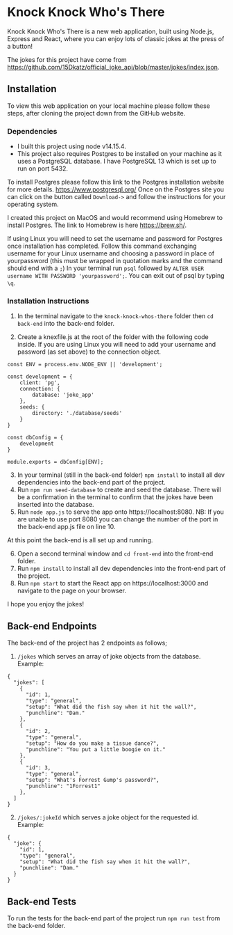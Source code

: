 # Knock Knock Who's There
Knock Knock Who's There is a new web application, built using Node.js, Express and React, where you can enjoy lots of classic jokes at the press of a button!

The jokes for this project have come from https://github.com/15Dkatz/official_joke_api/blob/master/jokes/index.json.

## Installation
To view this web application on your local machine please follow these steps, after cloning the project down from the GitHub website.

### Dependencies
* I built this project using node v14.15.4.
* This project also requires Postgres to be installed on your machine as it uses a PostgreSQL database. I have PostgreSQL 13 which is set up to run on port 5432.

To install Postgres please follow this link to the Postgres installation website for more details. https://www.postgresql.org/
Once on the Postgres site you can click on the button called ```Download->``` and follow the instructions for your operating system.

I created this project on MacOS and would recommend using Homebrew to install Postgres. The link to Homebrew is here https://brew.sh/.

If using Linux you will need to set the username and password for Postgres once installation has completed. Follow this command exchanging username for your Linux username and choosing a password in place of yourpassword (this must be wrapped in quotation marks and the command should end with a ```;```) 
In your terminal run ```psql``` followed by ```ALTER USER username WITH PASSWORD 'yourpassword';```. You can exit out of psql by typing ```\q```.

### Installation Instructions

1. In the terminal navigate to the ```knock-knock-whos-there``` folder then ```cd back-end``` into the back-end folder.

2. Create a knexfile.js at the root of the folder with the following code inside. If you are using Linux you will need to add your username and password (as set above) to the connection object.

```
const ENV = process.env.NODE_ENV || 'development';

const development = {
    client: 'pg',
    connection: {
        database: 'joke_app'
    },
    seeds: {
        directory: './database/seeds'
    }
}

const dbConfig = {
    development
}

module.exports = dbConfig[ENV];
```
3. In your terminal (still in the back-end folder) ```npm install``` to install all dev dependencies into the back-end part of the project.
4. Run ```npm run seed-database``` to create and seed the database. There will be a confirmation in the terminal to confirm that the jokes have been inserted into the database.
5. Run ```node app.js``` to serve the app onto https://localhost:8080.
NB: If you are unable to use port 8080 you can change the number of the port in the back-end app.js file on line 10.

At this point the back-end is all set up and running.

6. Open a second terminal window and ```cd front-end``` into the front-end folder.
7. Run ```npm install``` to install all dev dependencies into the front-end part of the project.
8. Run ```npm start``` to start the React app on https://localhost:3000 and navigate to the page on your browser.

I hope you enjoy the jokes!

## Back-end Endpoints
The back-end of the project has 2 endpoints as follows;
1. ```/jokes```
which serves an array of joke objects from the database.
Example:
```
{
  "jokes": [
    {
      "id": 1,
      "type": "general",
      "setup": "What did the fish say when it hit the wall?",
      "punchline": "Dam."
    },
    {
      "id": 2,
      "type": "general",
      "setup": "How do you make a tissue dance?",
      "punchline": "You put a little boogie on it."
    },
    {
      "id": 3,
      "type": "general",
      "setup": "What's Forrest Gump's password?",
      "punchline": "1Forrest1"
    },
  ]
}
```
2. ```/jokes/:jokeId``` which serves a joke object for the requested id.
Example:
```
{
  "joke": {
    "id": 1,
    "type": "general",
    "setup": "What did the fish say when it hit the wall?",
    "punchline": "Dam."
  }
}
```

## Back-end Tests
To run the tests for the back-end part of the project run ```npm run test``` from the back-end folder.


